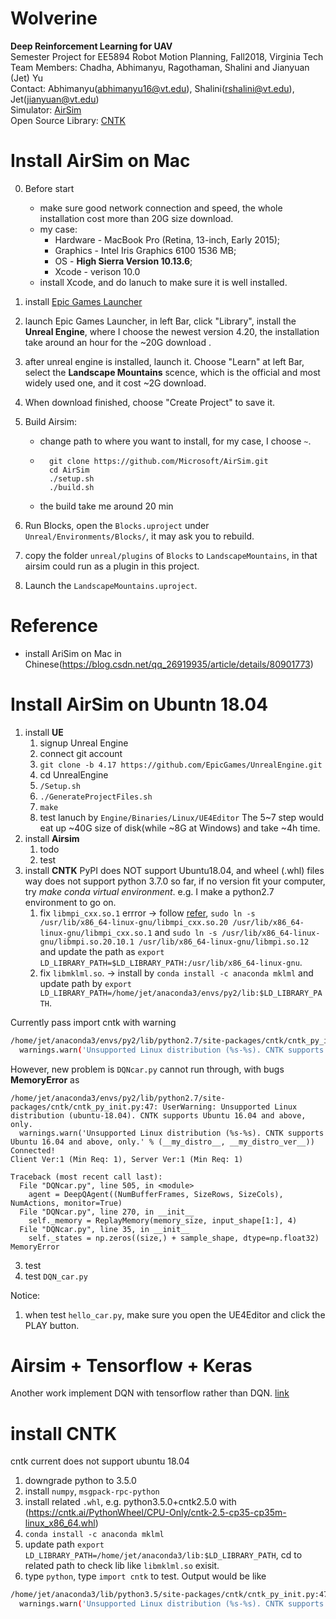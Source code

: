 # Wolverine
__Deep Reinforcement Learning for UAV__   
Semester Project for EE5894 Robot Motion Planning, Fall2018, Virginia Tech      
Team Members:​​ Chadha, Abhimanyu, Ragothaman, Shalini and Jianyuan (Jet) Yu      
Contact: Abhimanyu(abhimanyu16@vt.edu),  Shalini(rshalini@vt.edu), Jet(jianyuan@vt.edu)  
Simulator: [AirSim](https://github.com/Microsoft/AirSim)  
Open Source Library: [CNTK](https://github.com/Microsoft/CNTK)

# Install AirSim on Mac  
0. Before start
    * make sure good network connection and speed, the whole installation cost more than 20G size download.  
    * my case: 
        * Hardware - MacBook Pro (Retina, 13-inch, Early 2015); 
        * Graphics - Intel Iris Graphics 6100 1536 MB; 
        * OS - **High Sierra Version 10.13.6**; 
        * Xcode - verison 10.0    
    * install Xcode, and do lanuch to make sure it is well installed.   
1. install [Epic Games Launcher](https://www.unrealengine.com/download )  
2. launch Epic Games Launcher, in left Bar, click "Library", install the **Unreal Engine**, where I choose the newest version 4.20, the installation take around an hour for the ~20G download .  
3. after unreal engine is installed, launch it. Choose "Learn" at left Bar, select the **Landscape Mountains** scence, which is the official and most widely used one, and it cost ~2G download.   
4. When download finished, choose "Create Project" to save it.
5. Build Airsim:
    * change path to where you want to install, for my case, I choose ```~```.
    * ```
        git clone https://github.com/Microsoft/AirSim.git
        cd AirSim
        ./setup.sh
        ./build.sh
        ```  
    * the build take me around 20 min      
    
6. Run Blocks, open the ```Blocks.uproject``` under ```Unreal/Environments/Blocks/```, it may ask you to rebuild.  
7. copy the folder ```unreal/plugins``` of ```Blocks``` to ```LandscapeMountains```, in that airsim could run as a plugin in this project.
8. Launch the ```LandscapeMountains.uproject```.  


# Reference
* install AriSim on Mac in Chinese(https://blog.csdn.net/qq_26919935/article/details/80901773)  


# Install AirSim on Ubuntn 18.04
1. install __UE__
    1. signup Unreal Engine
    2. connect git account
    3. `git clone -b 4.17 https://github.com/EpicGames/UnrealEngine.git`
    4. cd UnrealEngine
    5. `/Setup.sh`
    6. `./GenerateProjectFiles.sh`
    7. `make`
    8. test lanuch by `Engine/Binaries/Linux/UE4Editor`
    The 5~7 step would eat up ~40G size of disk(while ~8G at Windows) and take ~4h time.
2. install __Airsim__
    1. todo
    2. test
3. install __CNTK__
    PyPI does NOT support Ubuntu18.04, and wheel (.whl) files way does not support python 3.7.0 so far, if no version fit your computer, try _make conda virtual environment_. e.g. I make a python2.7 environment to go on.
    1. fix `libmpi_cxx.so.1` errror  -> follow [refer](https://tweaks-tips.blogspot.com/2017/12/microsoft-cntk-libmpi-importerror.html), `sudo ln -s /usr/lib/x86_64-linux-gnu/libmpi_cxx.so.20 /usr/lib/x86_64-linux-gnu/libmpi_cxx.so.1` and `sudo ln -s /usr/lib/x86_64-linux-gnu/libmpi.so.20.10.1 /usr/lib/x86_64-linux-gnu/libmpi.so.12`  and update the path as `export LD_LIBRARY_PATH=$LD_LIBRARY_PATH:/usr/lib/x86_64-linux-gnu`.
    2. fix `libmklml.so`. -> install by `conda install -c anaconda mklml` and update path by `export LD_LIBRARY_PATH=/home/jet/anaconda3/envs/py2/lib:$LD_LIBRARY_PATH`. 

Currently pass import cntk with warning
``` bash
/home/jet/anaconda3/envs/py2/lib/python2.7/site-packages/cntk/cntk_py_init.py:47: UserWarning: Unsupported Linux distribution (ubuntu-18.04). CNTK supports Ubuntu 16.04 and above, only.
  warnings.warn('Unsupported Linux distribution (%s-%s). CNTK supports Ubuntu 16.04 and above, only.' % (__my_distro__, __my_distro_ver__))
```
However, new problem is `DQNcar.py` cannot run through, with bugs __MemoryError__ as 
```
/home/jet/anaconda3/envs/py2/lib/python2.7/site-packages/cntk/cntk_py_init.py:47: UserWarning: Unsupported Linux distribution (ubuntu-18.04). CNTK supports Ubuntu 16.04 and above, only.
  warnings.warn('Unsupported Linux distribution (%s-%s). CNTK supports Ubuntu 16.04 and above, only.' % (__my_distro__, __my_distro_ver__))
Connected!
Client Ver:1 (Min Req: 1), Server Ver:1 (Min Req: 1)

Traceback (most recent call last):
  File "DQNcar.py", line 505, in <module>
    agent = DeepQAgent((NumBufferFrames, SizeRows, SizeCols), NumActions, monitor=True)
  File "DQNcar.py", line 270, in __init__
    self._memory = ReplayMemory(memory_size, input_shape[1:], 4)
  File "DQNcar.py", line 35, in __init__
    self._states = np.zeros((size,) + sample_shape, dtype=np.float32)
MemoryError
```


3. test
4. test `DQN_car.py`

Notice:
1. when test `hello_car.py`, make sure you open the UE4Editor and click the PLAY button.

# Airsim + Tensorflow + Keras
Another work implement DQN with tensorflow rather than DQN. [link](https://github.com/AirSimDroneSimulator)




# install CNTK
cntk current does not support ubuntu 18.04
1. downgrade python to 3.5.0
2. install `numpy`, `msgpack-rpc-python`
3. install related `.whl`, e.g. python3.5.0+cntk2.5.0 with (https://cntk.ai/PythonWheel/CPU-Only/cntk-2.5-cp35-cp35m-linux_x86_64.whl)
4. `conda install -c anaconda mklml`
5. update path `export LD_LIBRARY_PATH=/home/jet/anaconda3/lib:$LD_LIBRARY_PATH`, cd to related path to check lib like `libmklml.so` exisit.
6. type `python`, type `import cntk` to test.
Output would be like
``` bash
/home/jet/anaconda3/lib/python3.5/site-packages/cntk/cntk_py_init.py:47: UserWarning: Unsupported Linux distribution (ubuntu-18.04). CNTK supports Ubuntu 16.04 and above, only.
  warnings.warn('Unsupported Linux distribution (%s-%s). CNTK supports Ubuntu 16.04 and above, only.' % (__my_distro__, __my_distro_ver__))

```